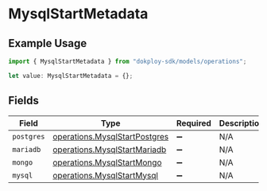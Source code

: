 # MysqlStartMetadata

## Example Usage

```typescript
import { MysqlStartMetadata } from "dokploy-sdk/models/operations";

let value: MysqlStartMetadata = {};
```

## Fields

| Field                                                                          | Type                                                                           | Required                                                                       | Description                                                                    |
| ------------------------------------------------------------------------------ | ------------------------------------------------------------------------------ | ------------------------------------------------------------------------------ | ------------------------------------------------------------------------------ |
| `postgres`                                                                     | [operations.MysqlStartPostgres](../../models/operations/mysqlstartpostgres.md) | :heavy_minus_sign:                                                             | N/A                                                                            |
| `mariadb`                                                                      | [operations.MysqlStartMariadb](../../models/operations/mysqlstartmariadb.md)   | :heavy_minus_sign:                                                             | N/A                                                                            |
| `mongo`                                                                        | [operations.MysqlStartMongo](../../models/operations/mysqlstartmongo.md)       | :heavy_minus_sign:                                                             | N/A                                                                            |
| `mysql`                                                                        | [operations.MysqlStartMysql](../../models/operations/mysqlstartmysql.md)       | :heavy_minus_sign:                                                             | N/A                                                                            |